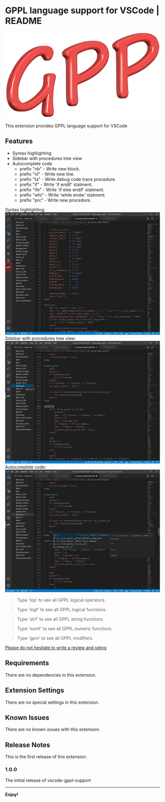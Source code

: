 # GPPL language support for VSCode | README

![Logo](images/logo.png)

This extension provides GPPL language support for VSCode

## Features

* Syntax highlighting
* Sidebar with procedures tree view
* Autocomplete code
  * prefix "nb" - Write new block.
  * prefix "nl" - Write new line.
  * prefix "ta" - Write debug code trace procedure.
  * prefix "if" - Write 'if endif' statment.
  * prefix "ife" - Write 'if else endif' statment.
  * prefix "whi" - Write 'while endw' statment.
  * prefix "prc" - Write new procedure.

Syntax highlighting:
![Syntax highlighting](images/syntax-highlighting.png)
Sidebar with procedures tree view:
![Sidebar with procedure tree view](images/tree-view.png)
Autocomplete code:
![Autocomplete code](images/autocomplete-code.png)

> Type 'lop' to see all GPPL logical operators.

> Type 'logf' to see all GPPL logical functions.

> Type 'strf' to see all GPPL string functions.

> Type 'numf' to see all GPPL numeric functions.

> Type 'gpm' to see all GPPL modifiers.


[Please do not hesitate to write a review and rating](https://marketplace.visualstudio.com/items?itemName=anzory.vscode-gppl-support&ssr=false#review-details)

## Requirements

There are no dependencies in this extension.

## Extension Settings

There are no special settings in this extension.

## Known Issues

There are no known issues with this extension.

## Release Notes

This is the first release of this extension.

### 1.0.0

The initial release of vscode-gppl-support



-----------------------------------------------------------------------------------------------------------


**Enjoy!**
